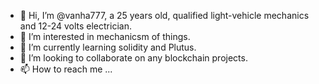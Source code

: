 - 👋 Hi, I’m @vanha777, a 25 years old, qualified light-vehicle mechanics and 12-24 volts electrician.
- 👀 I’m interested in mechanicsm of things.
- 🌱 I’m currently learning solidity and Plutus. 
- 💞️ I’m looking to collaborate on any blockchain projects.
- 📫 How to reach me ...

<!---
vanha777/vanha777 is a ✨ special ✨ repository because its `README.md` (this file) appears on your GitHub profile.
You can click the Preview link to take a look at your changes.
--->
